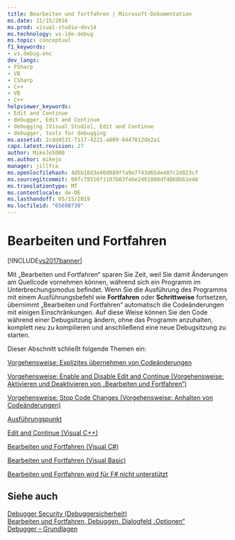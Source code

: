 ```yaml
---
title: Bearbeiten und fortfahren | Microsoft-Dokumentation
ms.date: 11/15/2016
ms.prod: visual-studio-dev14
ms.technology: vs-ide-debug
ms.topic: conceptual
f1_keywords:
- vs.debug.enc
dev_langs:
- FSharp
- VB
- CSharp
- C++
- VB
- C++
helpviewer_keywords:
- Edit and Continue
- debugger, Edit and Continue
- debugging [Visual Studio], Edit and Continue
- debugger, tools for debugging
ms.assetid: 2cdd4531-7117-4221-a809-8447812de2a1
caps.latest.revision: 27
author: MikeJo5000
ms.author: mikejo
manager: jillfra
ms.openlocfilehash: 4d5b10d3e40d889ffa9e7743d65de487c2d823cf
ms.sourcegitcommit: 08fc78516f1107b83f46e2401888df4868bb1e40
ms.translationtype: MT
ms.contentlocale: de-DE
ms.lasthandoff: 05/15/2019
ms.locfileid: "65698730"
---
```

# <a name="edit-and-continue"></a>Bearbeiten und Fortfahren
[!INCLUDE[vs2017banner](../includes/vs2017banner.md)]

Mit „Bearbeiten und Fortfahren“ sparen Sie Zeit, weil Sie damit Änderungen am Quellcode vornehmen können, während sich ein Programm im Unterbrechungsmodus befindet. Wenn Sie die Ausführung des Programms mit einem Ausführungsbefehl wie **Fortfahren** oder **Schrittweise** fortsetzen, übernimmt „Bearbeiten und Fortfahren“ automatisch die Codeänderungen mit einigen Einschränkungen. Auf diese Weise können Sie den Code während einer Debugsitzung ändern, ohne das Programm anzuhalten, komplett neu zu kompilieren und anschließend eine neue Debugsitzung zu starten.  
  
 Dieser Abschnitt schließt folgende Themen ein:  
  
 [Vorgehensweise: Explizites übernehmen von Codeänderungen](https://msdn.microsoft.com/89c4fce9-a3ef-432d-a840-67840b1c4be8)  
  
 [Vorgehensweise: Enable and Disable Edit and Continue (Vorgehensweise: Aktivieren und Deaktivieren von „Bearbeiten und Fortfahren“)](../debugger/how-to-enable-and-disable-edit-and-continue.md)  
  
 [Vorgehensweise: Stop Code Changes (Vorgehensweise: Anhalten von Codeänderungen)](../debugger/how-to-stop-code-changes.md)  
  
 [Ausführungspunkt](https://msdn.microsoft.com/dd9855a7-b536-4e76-821f-27017829b996)  
  
 [Edit and Continue (Visual C++)](../debugger/edit-and-continue-visual-cpp.md)  
  
 [Bearbeiten und Fortfahren (Visual C#)](../debugger/edit-and-continue-visual-csharp.md)  
  
 [Bearbeiten und Fortfahren (Visual Basic)](../debugger/edit-and-continue-visual-basic.md)  
  
 [Bearbeiten und Fortfahren wird für F# nicht unterstützt](../debugger/edit-and-continue-not-supported-for-f-hash.md)  
  
## <a name="see-also"></a>Siehe auch  
 [Debugger Security (Debuggersicherheit)](../debugger/debugger-security.md)   
 [Bearbeiten und Fortfahren, Debuggen, Dialogfeld „Optionen“](https://msdn.microsoft.com/library/009d225f-ef65-463f-a146-e4c518f86103)   
 [Debugger – Grundlagen](../debugger/debugger-basics.md)
